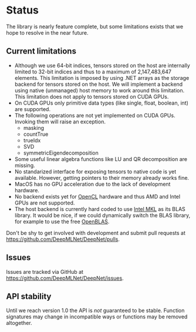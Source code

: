 # Status

The library is nearly feature complete, but some limitations exists that we hope to resolve in the near future.

## Current limitations

* Although we use 64-bit indices, tensors stored on the host are internally limited to 32-bit indices and thus to a maximum of 2,147,483,647 elements.
This limitation is imposed by using .NET arrays as the storage backend for tensors stored on the host.
We will implement a backend using native (unmanaged) host memory to work around this limitation.
This limitation does not apply to tensors stored on CUDA GPUs.
* On CUDA GPUs only primitive data types (like single, float, boolean, int) are supported.
* The following operations are not yet implemented on CUDA GPUs.
Invoking them will raise an exception.
  * masking
  * countTrue
  * trueIdx
  * SVD
  * symmetricEigendecomposition
* Some useful linear algebra functions like LU and QR decomposition are missing.
* No standarized interface for exposing tensors to native code is yet available.
However, getting pointers to their memory already works fine.
* MacOS has no GPU acceleration due to the lack of development hardware.
* No backend exists yet for [OpenCL](https://en.wikipedia.org/wiki/OpenCL) hardware and thus AMD and Intel GPUs are not supported.
* The host backend is currently hard coded to use [Intel MKL](https://software.intel.com/en-us/mkl) as its BLAS library.
It would be nice, if we could dynamically switch the BLAS library, for example to use the free [OpenBLAS](https://www.openblas.net/).

Don't be shy to get involved with development and submit pull requests at <https://github.com/DeepMLNet/DeepNet/pulls>.

## Issues

Issues are tracked via GitHub at <https://github.com/DeepMLNet/DeepNet/issues>.

## API stability

Until we reach version 1.0 the API is *not* guaranteed to be stable.
Function signatures may change in incompatible ways or functions may be removed altogether.
